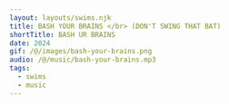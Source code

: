 ```yaml
---
layout: layouts/swims.njk
title: BASH YOUR BRAINS </br> (DON'T SWING THAT BAT)
shortTitle: BASH UR BRAINS
date: 2024
gif: /@/images/bash-your-brains.png
audio: /@/music/bash-your-brains.mp3
tags:
  - swims
  - music
---
```

